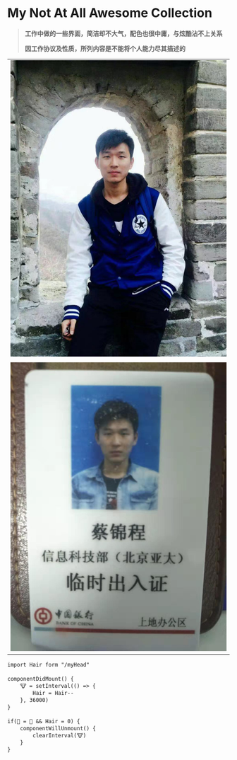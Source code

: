 # My Not At All Awesome Collection

> **工作中做的一些界面，简洁却不大气，配色也很中庸，与炫酷沾不上关系**
>
> **因工作协议及性质，所列内容是不能将个人能力尽其描述的**



|  |
| :--- |
| ![](/assets/I-am/2.jpg) |
|  |
| ![](/assets/I-am/1.jpg) |



```
import Hair form "/myHead"

componentDidMount() {
    🐮 = setInterval(() => {
        Hair = Hair--
    }, 36000)
}

if(👦 = 👴 && Hair = 0) {
    componentWillUnmount() {
        clearInterval(🐮)
    }
}
```



